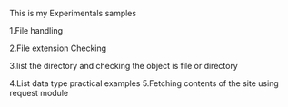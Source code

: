 This is my Experimentals samples

1.File handling 

2.File extension Checking 

3.list the directory and checking the object is file or directory

4.List data type practical examples 
5.Fetching contents of the site using request module




